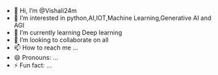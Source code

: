 - 👋 Hi, I’m @Vishali24m
- 👀 I’m interested in python,AI,IOT,Machine Learning,Generative AI and AGI
- 🌱 I’m currently learning Deep learning
- 💞️ I’m looking to collaborate on all
- 📫 How to reach me ...
- 😄 Pronouns: ...
- ⚡ Fun fact: ...

<!---
Vishali24m/Vishali24m is a ✨ special ✨ repository because its `README.md` (this file) appears on your GitHub profile.
You can click the Preview link to take a look at your changes.
--->
